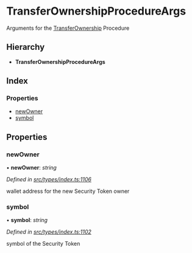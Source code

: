 # TransferOwnershipProcedureArgs

Arguments for the [TransferOwnership](../enums/_types_index_.proceduretype.md#transferownership) Procedure

## Hierarchy

* **TransferOwnershipProcedureArgs**

## Index

### Properties

* [newOwner](../interfaces/_types_index_.transferownershipprocedureargs.md#newowner)
* [symbol](../interfaces/_types_index_.transferownershipprocedureargs.md#symbol)

## Properties

### newOwner

• **newOwner**: _string_

_Defined in_ [_src/types/index.ts:1106_](https://github.com/PolymathNetwork/polymath-sdk/blob/e8bbc1e/src/types/index.ts#L1106)

wallet address for the new Security Token owner

### symbol

• **symbol**: _string_

_Defined in_ [_src/types/index.ts:1102_](https://github.com/PolymathNetwork/polymath-sdk/blob/e8bbc1e/src/types/index.ts#L1102)

symbol of the Security Token

